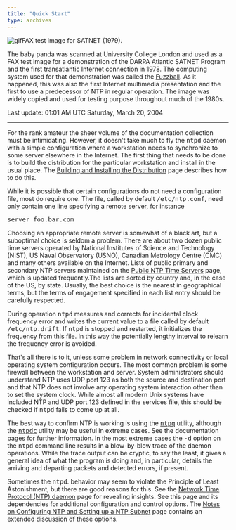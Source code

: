 ```yaml
---
title: "Quick Start"
type: archives
---
```


![gif](/archives/pic/panda.gif)FAX test image for SATNET (1979).

The baby panda was scanned at University College London and used as a FAX test image for a demonstration of the DARPA Atlantic SATNET Program and the first transatlantic Internet connection in 1978. The computing system used for that demonstration was called the [Fuzzball](/reflib/papers/fuzz.pdf). As it happened, this was also the first Internet multimedia presentation and the first to use a predecessor of NTP in regular operation. The image was widely copied and used for testing purpose throughout much of the 1980s.

Last update: 01:01 AM UTC Saturday, March 20, 2004

* * *

For the rank amateur the sheer volume of the documentation collection must be intimidating. However, it doesn't take much to fly the <tt>ntpd</tt> daemon with a simple configuration where a workstation needs to synchronize to some server elsewhere in the Internet. The first thing that needs to be done is to build the distribution for the particular workstation and install in the usual place. The [Building and Installing the Distribution](/archives/4.2.2-series/build) page describes how to do this.

While it is possible that certain configurations do not need a configuration file, most do require one. The file, called by default <tt>/etc/ntp.conf</tt>, need only contain one line specifying a remote server, for instance

<tt>server foo.bar.com</tt>

Choosing an appropriate remote server is somewhat of a black art, but a suboptimal choice is seldom a problem. There are about two dozen public time servers operated by National Institutes of Science and Technology (NIST), US Naval Observatory (USNO), Canadian Metrology Centre (CMC) and many others available on the Internet. Lists of public primary and secondary NTP servers maintained on the [Public NTP Time Servers](https://support.ntp.org/bin/view/Servers/WebHome) page, which is updated frequently.The lists are sorted by country and, in the case of the US, by state. Usually, the best choice is the nearest in geographical terms, but the terms of engagement specified in each list entry should be carefully respected.

During operation <tt>ntpd</tt> measures and corrects for incidental clock frequency error and writes the current value to a file called by default <tt>/etc/ntp.drift</tt>. If <tt>ntpd</tt> is stopped and restarted, it initializes the frequency from this file. In this way the potentially lengthy interval to relearn the frequency error is avoided.

That's all there is to it, unless some problem in network connectivity or local operating system configuration occurs. The most common problem is some firewall between the workstation and server. System administrators should understand NTP uses UDP port 123 as both the source and destination port and that NTP does not involve any operating system interaction other than to set the system clock. While almost all modern Unix systems have included NTP and UDP port 123 defined in the services file, this should be checked if <tt>ntpd</tt> fails to come up at all.

The best way to confirm NTP is working is using the [<tt>ntpq</tt>](/archives/4.2.2-series/ntpq) utility, although the [<tt>ntpdc</tt>](/archives/4.2.2-series/ntpdc) utility may be useful in extreme cases. See the documentation pages for further information. In the most extreme cases the <tt>-d</tt> option on the <tt>ntpd</tt> command line results in a blow-by-blow trace of the daemon operations. While the trace output can be cryptic, to say the least, it gives a general idea of what the program is doing and, in particular, details the arriving and departing packets and detected errors, if present.

Sometimes the <tt>ntpd</tt>. behavior may seem to violate the Principle of Least Astonishment, but there are good reasons for this. See the [Network Time Protocol (NTP) daemon](/archives/4.2.2-series/ntpd) page for revealing insights. See this page and its dependencies for additional configuration and control options. The [Notes on Configuring NTP and Setting up a NTP Subnet](/archives/4.2.2-series/notes) page contains an extended discussion of these options.